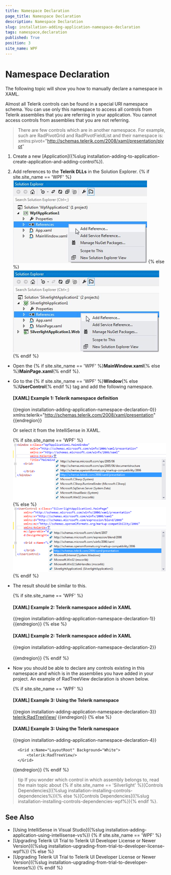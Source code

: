 ```yaml
---
title: Namespace Declaration
page_title: Namespace Declaration
description: Namespace Declaration
slug: installation-adding-application-namespace-declaration
tags: namespace,declaration
published: True
position: 3
site_name: WPF
---
```


# Namespace Declaration

The following topic will show you how to manually declare a namespace in XAML.

Almost all Telerik controls can be found in a special URI namespace schema. You can use only this namespace to access all controls from Telerik assemblies that you are referring in your application. You cannot access controls from assemblies that you are not referring.
        
>There are few controls which are in another namespace. For example, such are RadPivotGrid and RadPivotFieldList and their namespace is: xmlns:pivot="http://schemas.telerik.com/2008/xaml/presentation/pivot"
        	
1. Create a new [Application]({%slug installation-adding-to-application-create-application-and-adding-control%}).
    	
2. Add references to the __Telerik DLLs__ in the Solution Explorer.
	{% if site.site_name == 'WPF' %}
	![Common Installing Namespace Declaration 0](images/installation-adding-application-namespace-declaration-0.png)
	{% else %}
	![Common Installing Namespace Declaration 1](images/installation-adding-application-namespace-declaration-1.png)
	{% endif %}

* Open the {% if site.site_name == 'WPF' %}__MainWindow.xaml__{% else %}__MainPage.xaml__{% endif %}.
   	
* Go to the {% if site.site_name == 'WPF' %}__Window__{% else %}__UserControl__{% endif %} tag and add the following namespace.
          	
	#### __[XAML] Example 1: Telerik namespace definition__ 
	{{region installation-adding-application-namespace-declaration-0}}
		xmlns:telerik="http://schemas.telerik.com/2008/xaml/presentation"
	{{endregion}}

	Or select it from the IntelliSense in XAML.

	{% if site.site_name == 'WPF' %}
	![Common Installing Namespace Declaration 1](images/installation-adding-application-using-intellisense-vs-wpf-0.png)
	{% else %}
	![Common Installing Namespace Declaration 2](images/installation-adding-application-using-intellisense-vs-wpf-1.png)
	{% endif %}

* The result should be similar to this.

	{% if site.site_name == 'WPF' %}
	#### __[XAML] Example 2: Telerik namespace added in XAML__
	{{region installation-adding-application-namespace-declaration-1}}
		<Window x:Class="WpfApplication1.MainWindow"
				xmlns="http://schemas.microsoft.com/winfx/2006/xaml/presentation"
				xmlns:x="http://schemas.microsoft.com/winfx/2006/xaml"
				xmlns:telerik="http://schemas.telerik.com/2008/xaml/presentation"
				Title="MainWindow" Height="350" Width="525">
			<Grid>
			</Grid>
		</Window>
	{{endregion}}
	{% else %}
	#### __[XAML] Example 2: Telerik namespace added in XAML__
	{{region installation-adding-application-namespace-declaration-2}}
	<UserControl x:Class="SilverlightApplication1.MainPage"
	    xmlns="http://schemas.microsoft.com/winfx/2006/xaml/presentation"
	    xmlns:x="http://schemas.microsoft.com/winfx/2006/xaml"
	    xmlns:d="http://schemas.microsoft.com/expression/blend/2008"
	    xmlns:mc="http://schemas.openxmlformats.org/markup-compatibility/2006"
	    xmlns:telerik="http://schemas.telerik.com/2008/xaml/presentation"
	    mc:Ignorable="d"
	    d:DesignHeight="300" d:DesignWidth="400">	
	    <Grid x:Name="LayoutRoot" Background="White">	        
	    </Grid>
	</UserControl>
	{{endregion}}
	{% endif %}

* Now you should be able to declare any controls existing in this namespace and which is in the assemblies you have added in your project. An example of RadTreeView declaration is shown below.

	{% if site.site_name == 'WPF' %}
	#### __[XAML] Example 3: Using the Telerik namespace__
	{{region installation-adding-application-namespace-declaration-3}}
		<Window x:Class="WpfApplication1.MainWindow"
				xmlns="http://schemas.microsoft.com/winfx/2006/xaml/presentation"
				xmlns:x="http://schemas.microsoft.com/winfx/2006/xaml"
				xmlns:telerik="http://schemas.telerik.com/2008/xaml/presentation"
				Title="MainWindow" Height="350" Width="525">
			<Grid>
				<telerik:RadTreeView/>
			</Grid>
		</Window>
	{{endregion}}
	{% else %}
	#### __[XAML] Example 3: Using the Telerik namespace__
	{{region installation-adding-application-namespace-declaration-4}}
	<UserControl x:Class="SilverlightApplication1.MainPage"
	    xmlns="http://schemas.microsoft.com/winfx/2006/xaml/presentation"
	    xmlns:x="http://schemas.microsoft.com/winfx/2006/xaml"
	    xmlns:d="http://schemas.microsoft.com/expression/blend/2008"
	    xmlns:mc="http://schemas.openxmlformats.org/markup-compatibility/2006"
	    xmlns:telerik="http://schemas.telerik.com/2008/xaml/presentation"
	    mc:Ignorable="d"
	    d:DesignHeight="300" d:DesignWidth="400">
	    
	    <Grid x:Name="LayoutRoot" Background="White">
	        <telerik:RadTreeView/>
	    </Grid>
	</UserControl>
	{{endregion}}
	{% endif %}

>tip If you wonder which control in which assembly belongs to, read the main topic about {% if site.site_name == 'Silverlight' %}[Controls Dependencies]({%slug installation-installing-controls-dependencies%}){% else %}[Controls Dependencies]({%slug installation-installing-controls-dependencies-wpf%}){% endif %}.

## See Also  
 * [Using IntelliSense in Visual Studio]({%slug installation-adding-application-using-intellisense-vs%})
 {% if site.site_name == 'WPF' %}
 * [Upgrading Telerik UI Trial to Telerik UI Developer License or Newer Version]({%slug installation-upgrading-from-trial-to-developer-license-wpf%}) 
 {% else %}
 * [Upgrading Telerik UI Trial to Telerik UI Developer License or Newer Version]({%slug installation-upgrading-from-trial-to-developer-license%}) 
 {% endif %}
